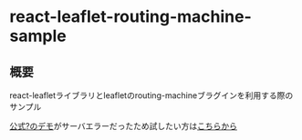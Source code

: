 # react-leaflet-routing-machine-sample
## 概要
react-leafletライブラリとleafletのrouting-machineブラグインを利用する際のサンプル

[公式?のデモ](https://www.liedman.net/leaflet-routing-machine/)がサーバエラーだったため試したい方は[こちらから](https://csyu2611.github.io/react-leaflet-routing-machine-prototype/)
